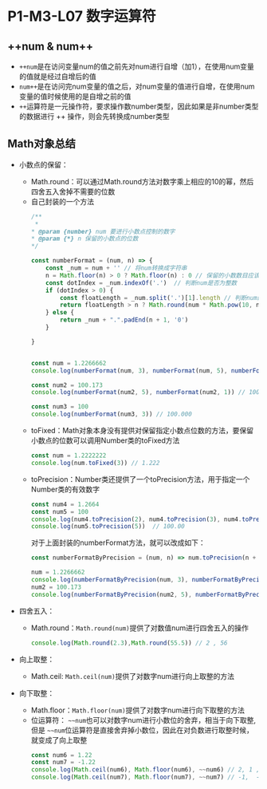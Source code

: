 # P1-M3-L07 数字运算符
## ++num & num++
- `++num`是在访问变量num的值之前先对num进行自增（加1），在使用num变量的值就是经过自增后的值
- `num++`是在访问完num变量的值之后，对num变量的值进行自增，在使用num变量的值时候使用的是自增之前的值
- `++`运算符是一元操作符，要求操作数number类型，因此如果是非number类型的数据进行 ++ 操作，则会先转换成number类型

## Math对象总结
- 小数点的保留：
    - Math.round：可以通过Math.round方法对数字乘上相应的10的幂，然后四舍五入舍掉不需要的位数
    - 自己封装的一个方法
        ```js
        /**
         * 
        * @param {number} num 要进行小数点控制的数字
        * @param {*} n 保留的小数点的位数
        */

        const numberFormat = (num, n) => {
            const _num = num + '' // 将num转换成字符串
            n = Math.floor(n) > 0 ? Math.floor(n) : 0 // 保留的小数数目应该是正整数
            const dotIndex = _num.indexOf('.')  // 判断num是否为整数
            if (dotIndex > 0) {
                const floatLength = _num.split('.')[1].length // 判断num的小数点位数与要保留的位数大小关系
                return floatLength > n ? Math.round(num * Math.pow(10, n)) / Math.pow(10, n) : _num + "".padEnd(n - floatLength, '0')
            } else {
                return _num + ".".padEnd(n + 1, '0')
            }

        }


        const num = 1.2266662
        console.log(numberFormat(num, 3), numberFormat(num, 5), numberFormat(num, 0)) // 1.227, 1.22667, 1

        const num2 = 100.173
        console.log(numberFormat(num2, 5), numberFormat(num2, 1)) // 100.17300, 100.2

        const num3 = 100
        console.log(numberFormat(num3, 3)) // 100.000

        ```
    - toFixed：Math对象本身没有提供对保留指定小数点位数的方法，要保留小数点的位数可以调用Number类的toFixed方法
        ```js
        const num = 1.2222222
        console.log(num.toFixed(3)) // 1.222
        ```
    - toPrecision：Number类还提供了一个toPrecision方法，用于指定一个Number类的有效数字
      ```js
      const num4 = 1.2664
      const num5 = 100
      console.log(num4.toPrecision(2), num4.toPrecision(3), num4.toPrecision(7)) // 1.3 , 1.27,  1.266400
      console.log(num5.toPrecision(5))  // 100.00
      ```
      对于上面封装的numberFormat方法，就可以改成如下：
      ```js
      const numberFormatByPrecision = (num, n) => num.toPrecision(n + String(num).split('.').shift().length)  // n 是小数点位数

      num = 1.2266662
      console.log(numberFormatByPrecision(num, 3), numberFormatByPrecision(num, 5), numberFormatByPrecision(num, 0)) // 1.227, 1.22667, 1
      num2 = 100.173
      console.log(numberFormatByPrecision(num2, 5), numberFormatByPrecision(num2, 1)) // 100.17300, 100.2

      ```

- 四舍五入：
  - Math.round：`Math.round(num)`提供了对数值num进行四舍五入的操作
    ```js
    console.log(Math.round(2.3),Math.round(55.5)) // 2 , 56
    ```
- 向上取整：
  - Math.ceil: `Math.ceil(num)`提供了对数字num进行向上取整的方法
- 向下取整：
  - Math.floor：`Math.floor(num)`提供了对数字num进行向下取整的方法
  - 位运算符： `~~num`也可以对数字num进行小数位的舍弃，相当于向下取整,但是 `~~num`位运算符是直接舍弃掉小数位，因此在对负数进行取整时候，就变成了向上取整
    ```js
    const num6 = 1.22
    const num7 = -1.22
    console.log(Math.ceil(num6), Math.floor(num6), ~~num6) // 2, 1 , 1
    console.log(Math.ceil(num7), Math.floor(num7), ~~num7) // -1,  -2, -1
    ```